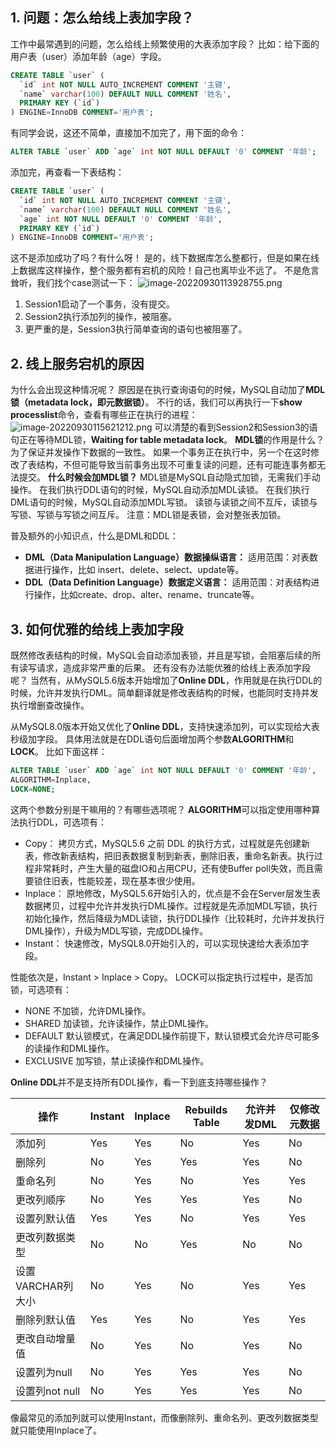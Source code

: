 ## 1. 问题：怎么给线上表加字段？
工作中最常遇到的问题，怎么给线上频繁使用的大表添加字段？
比如：给下面的用户表（user）添加年龄（age）字段。
```sql
CREATE TABLE `user` (
  `id` int NOT NULL AUTO_INCREMENT COMMENT '主键',
  `name` varchar(100) DEFAULT NULL COMMENT '姓名',
  PRIMARY KEY (`id`)
) ENGINE=InnoDB COMMENT='用户表';
```
有同学会说，这还不简单，直接加不加完了，用下面的命令：
```sql
ALTER TABLE `user` ADD `age` int NOT NULL DEFAULT '0' COMMENT '年龄';
```
添加完，再查看一下表结构：
```sql
CREATE TABLE `user` (
  `id` int NOT NULL AUTO_INCREMENT COMMENT '主键',
  `name` varchar(100) DEFAULT NULL COMMENT '姓名',
  `age` int NOT NULL DEFAULT '0' COMMENT '年龄',
  PRIMARY KEY (`id`)
) ENGINE=InnoDB COMMENT='用户表';
```
这不是添加成功了吗？有什么呀！
是的，线下数据库怎么整都行，但是如果在线上数据库这样操作，整个服务都有宕机的风险！自己也离毕业不远了。
不是危言耸听，我们找个case测试一下：
![image-20220930113928755.png](https://javabaguwen.com/img/Online%20DDL1.png)

1. Session1启动了一个事务，没有提交。
2. Session2执行添加列的操作，被阻塞。
3. 更严重的是，Session3执行简单查询的语句也被阻塞了。
## 2. 线上服务宕机的原因
为什么会出现这种情况呢？
原因是在执行查询语句的时候，MySQL自动加了**MDL锁（metadata lock，即元数据锁）**。
不行的话，我们可以再执行一下**show processlist**命令，查看有哪些正在执行的进程：
![image-20220930115621212.png](https://javabaguwen.com/img/Online%20DDL2.png)
可以清楚的看到Session2和Session3的语句正在等待MDL锁，**Waiting for table metadata lock**。
**MDL锁**的作用是什么？
为了保证并发操作下数据的一致性。
如果一个事务正在执行中，另一个在这时修改了表结构，不但可能导致当前事务出现不可重复读的问题，还有可能连事务都无法提交。
**什么时候会加MDL锁？**
MDL锁是MySQL自动隐式加锁，无需我们手动操作。
在我们执行DDL语句的时候，MySQL自动添加MDL读锁。
在我们执行DML语句的时候，MySQL自动添加MDL写锁。
读锁与读锁之间不互斥，读锁与写锁、写锁与写锁之间互斥。
注意：MDL锁是表锁，会对整张表加锁。

普及额外的小知识点，什么是DML和DDL：
- **DML（Data Manipulation Language）数据操纵语言：**
适用范围：对表数据进行操作，比如 insert、delete、select、update等。
- **DDL（Data Definition Language）数据定义语言：**
适用范围：对表结构进行操作，比如create、drop、alter、rename、truncate等。
## 3. 如何优雅的给线上表加字段
既然修改表结构的时候，MySQL会自动添加表锁，并且是写锁，会阻塞后续的所有读写请求，造成非常严重的后果。
还有没有办法能优雅的给线上表添加字段呢？
当然有，从MySQL5.6版本开始增加了**Online DDL**，作用就是在执行DDL的时候，允许并发执行DML。简单翻译就是修改表结构的时候，也能同时支持并发执行增删查改操作。

从MySQL8.0版本开始又优化了**Online DDL**，支持快速添加列，可以实现给大表秒级加字段。
具体用法就是在DDL语句后面增加两个参数**ALGORITHM**和**LOCK**。
比如下面这样：
```sql
ALTER TABLE `user` ADD `age` int NOT NULL DEFAULT '0' COMMENT '年龄', 
ALGORITHM=Inplace, 
LOCK=NONE;
```
这两个参数分别是干嘛用的？有哪些选项呢？
**ALGORITHM**可以指定使用哪种算法执行DDL，可选项有：

-  Copy：
拷贝方式，MySQL5.6 之前 DDL 的执行方式，过程就是先创建新表，修改新表结构，把旧表数据复制到新表，删除旧表，重命名新表。执行过程非常耗时，产生大量的磁盘IO和占用CPU，还有使Buffer poll失效，而且需要锁住旧表，性能较差，现在基本很少使用。 
-  Inplace：
原地修改，MySQL5.6开始引入的，优点是不会在Server层发生表数据拷贝，过程中允许并发执行DML操作。过程就是先添加MDL写锁，执行初始化操作，然后降级为MDL读锁，执行DDL操作（比较耗时，允许并发执行DML操作），升级为MDL写锁，完成DDL操作。 
-  Instant：
快速修改，MySQL8.0开始引入的，可以实现快速给大表添加字段。 

性能依次是，Instant > Inplace > Copy。
LOCK可以指定执行过程中，是否加锁，可选项有：

-  NONE
不加锁，允许DML操作。 
-  SHARED
加读锁，允许读操作，禁止DML操作。 
-  DEFAULT
默认锁模式，在满足DDL操作前提下，默认锁模式会允许尽可能多的读操作和DML操作。 
-  EXCLUSIVE
加写锁，禁止读操作和DML操作。 

**Online DDL**并不是支持所有DDL操作，看一下到底支持哪些操作？

| **操作** | **Instant** | **Inplace** | **Rebuilds Table** | **允许并发DML** | **仅修改元数据** |
| --- | --- | --- | --- | --- | --- |
| 添加列 | Yes | Yes | No | Yes | No |
| 删除列 | No | Yes | Yes | Yes | No |
| 重命名列 | No | Yes | No | Yes | Yes |
| 更改列顺序 | No | Yes | Yes | Yes | No |
| 设置列默认值 | Yes | Yes | No | Yes | Yes |
| 更改列数据类型 | No | No | Yes | No | No |
| 设置VARCHAR列大小 | No | Yes | No | Yes | Yes |
| 删除列默认值 | Yes | Yes | No | Yes | Yes |
| 更改自动增量值 | No | Yes | No | Yes | No |
| 设置列为null | No | Yes | Yes | Yes | No |
| 设置列not null | No | Yes | Yes | Yes | No |

像最常见的添加列就可以使用Instant，而像删除列、重命名列、更改列数据类型就只能使用Inplace了。

